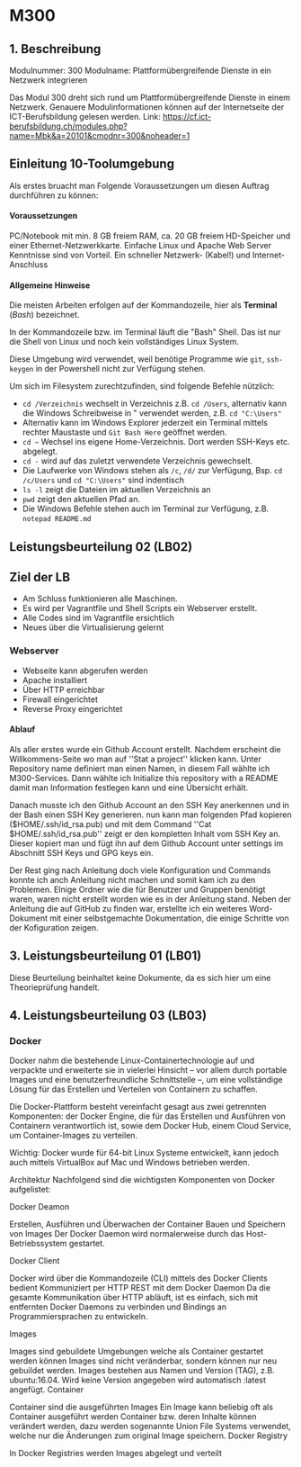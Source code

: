 # M300
## 1. Beschreibung
Modulnummer:    300
Modulname:      Plattformübergreifende Dienste in ein Netzwerk integrieren

Das Modul 300 dreht sich rund um Plattformübergreifende Dienste in einem Netzwerk. Genauere Modulinformationen können auf der Internetseite der ICT-Berufsbildung gelesen werden. Link: https://cf.ict-berufsbildung.ch/modules.php?name=Mbk&a=20101&cmodnr=300&noheader=1

## Einleitung 10-Toolumgebung
Als erstes bruacht man Folgende Voraussetzungen um diesen Auftrag durchführen zu können:
#### Voraussetzungen
PC/Notebook mit min. 8 GB freiem RAM, ca. 20 GB freiem HD-Speicher und einer Ethernet-Netzwerkkarte.
Einfache Linux und Apache Web Server Kenntnisse sind von Vorteil.
Ein schneller Netzwerk- (Kabel!) und Internet-Anschluss
#### Allgemeine Hinweise

Die meisten Arbeiten erfolgen auf der Kommandozeile, hier als **Terminal** (*Bash*) bezeichnet.

In der Kommandozeile bzw. im Terminal läuft die "Bash" Shell. Das ist nur die Shell von Linux und noch kein vollständiges Linux System. 

Diese Umgebung wird verwendet, weil benötige Programme wie `git`, `ssh-keygen` in der Powershell nicht zur Verfügung stehen. 

Um sich im Filesystem zurechtzufinden, sind folgende Befehle nützlich:
* `cd /Verzeichnis` wechselt in Verzeichnis z.B. `cd /Users`, alternativ kann die Windows Schreibweise in " verwendet werden, z.B. `cd "C:\Users"`
* Alternativ kann im Windows Explorer jederzeit ein Terminal mittels rechter Maustaste und `Git Bash Here` geöffnet werden.
* `cd ~` Wechsel ins eigene Home-Verzeichnis. Dort werden SSH-Keys etc. abgelegt.
* `cd -` wird auf das zuletzt verwendete Verzeichnis gewechselt.
* Die Laufwerke von Windows stehen als `/c`, `/d/` zur Verfügung, Bsp. `cd /c/Users` und `cd "C:\Users"` sind indentisch
* `ls -l` zeigt die Dateien im aktuellen Verzeichnis an
* `pwd` zeigt den aktuellen Pfad an.
* Die Windows Befehle stehen auch im Terminal zur Verfügung, z.B. `notepad README.md`

## Leistungsbeurteilung 02 (LB02)
## Ziel der LB
- Am Schluss funktionieren alle Maschinen. 
- Es wird per Vagrantfile und Shell Scripts ein Webserver erstellt.
- Alle Codes sind im Vagrantfile ersichtlich
- Neues über die Virtualisierung gelernt


### Webserver
- Webseite kann abgerufen werden
- Apache installiert 
- Über HTTP erreichbar
- Firewall eingerichtet
- Reverse Proxy eingerichtet



#### Ablauf
Als aller erstes wurde ein Github Account erstellt. Nachdem erscheint die Willkommens-Seite wo man auf ''Stat a project'' klicken kann.
Unter Repository name definiert man einen Namen, in diesem Fall wählte ich M300-Services.
Dann wählte ich Initialize this repository with a README damit man Information festlegen kann und eine Übersicht erhält.

Danach musste ich den Github Account an den SSH Key anerkennen und in der Bash einen SSH Key generieren.
nun kann man folgenden Pfad kopieren ($HOME/.ssh/id_rsa.pub) und mit dem Command ''Cat $HOME/.ssh/id_rsa.pub'' zeigt er den kompletten Inhalt vom SSH Key an. Dieser kopiert man und fügt ihn auf dem Github Account unter settings im Abschnitt SSH Keys und GPG keys ein.

Der Rest ging nach Anleitung doch viele Konfiguration und Commands konnte ich anch Anleitung nicht machen und somit kam ich zu den Problemen. EInige Ordner wie die für Benutzer und Gruppen benötigt waren, waren nicht erstellt worden wie es in der Anleitung stand.
Neben der Anleitung die auf GitHub zu finden war, erstellte ich ein weiteres Word-Dokument mit einer selbstgemachte Dokumentation, die einige Schritte von der Kofiguration zeigen.

## 3. Leistungsbeurteilung 01 (LB01)
Diese Beurteilung beinhaltet keine Dokumente, da es sich hier um eine Theorieprüfung handelt.

## 4. Leistungsbeurteilung 03 (LB03)

### Docker

Docker nahm die bestehende Linux-Containertechnologie auf und verpackte und erweiterte sie in vielerlei Hinsicht – vor allem durch portable Images und eine benutzerfreundliche Schnittstelle –, um eine vollständige Lösung für das Erstellen und Verteilen von Containern zu schaffen.

Die Docker-Plattform besteht vereinfacht gesagt aus zwei getrennten Komponenten: der Docker Engine, die für das Erstellen und Ausführen von Containern verantwortlich ist, sowie dem Docker Hub, einem Cloud Service, um Container-Images zu verteilen.

Wichtig: Docker wurde für 64-bit Linux Systeme entwickelt, kann jedoch auch mittels VirtualBox auf Mac und Windows betrieben werden.

Architektur
Nachfolgend sind die wichtigsten Komponenten von Docker aufgelistet:

Docker Deamon

Erstellen, Ausführen und Überwachen der Container
Bauen und Speichern von Images
Der Docker Daemon wird normalerweise durch das Host-Betriebssystem gestartet.

Docker Client

Docker wird über die Kommandozeile (CLI) mittels des Docker Clients bedient
Kommuniziert per HTTP REST mit dem Docker Daemon
Da die gesamte Kommunikation über HTTP abläuft, ist es einfach, sich mit entfernten Docker Daemons zu verbinden und Bindings an Programmiersprachen zu entwickeln.

Images

Images sind gebuildete Umgebungen welche als Container gestartet werden können
Images sind nicht veränderbar, sondern können nur neu gebuildet werden.
Images bestehen aus Namen und Version (TAG), z.B. ubuntu:16.04.
Wird keine Version angegeben wird automatisch :latest angefügt.
Container

Container sind die ausgeführten Images
Ein Image kann beliebig oft als Container ausgeführt werden
Container bzw. deren Inhalte können verändert werden, dazu werden sogenannte Union File Systems verwendet, welche nur die Änderungen zum original Image speichern.
Docker Registry

In Docker Registries werden Images abgelegt und verteilt


